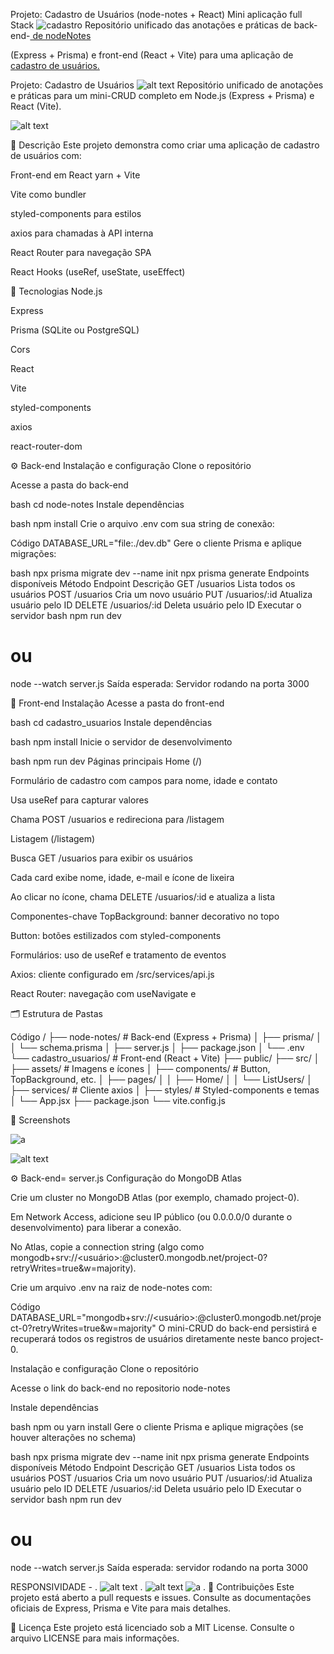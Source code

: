 Projeto: Cadastro de Usuários (node-notes + React)
Mini aplicação full Stack
![cadastro](image-7.png)
Repositório unificado das anotações e práticas de back-end-<a href="https://github.com/Menephyl/node-notes" target="_blank"> de nodeNotes </a>

 (Express + Prisma) e front-end (React + Vite) para uma aplicação de<a href="https://github.com/Menephyl/cadastro_usuarios" target="_blank"> cadastro de usuários. </a>


Projeto: Cadastro de Usuários
![alt text](image-8.png)
Repositório unificado de anotações e práticas para um mini-CRUD completo em Node.js (Express + Prisma) e React (Vite).

![alt text](image-5.png)


📖 Descrição
Este projeto demonstra como criar uma aplicação de cadastro de usuários com:

Front-end em React yarn + Vite 

Vite como bundler

styled-components para estilos

axios para chamadas à API interna

React Router para navegação SPA

React Hooks (useRef, useState, useEffect)

🚀 Tecnologias
Node.js

Express

Prisma (SQLite ou PostgreSQL)

Cors

React

Vite

styled-components

axios

react-router-dom

⚙️ Back-end
Instalação e configuração
Clone o repositório

Acesse a pasta do back-end

bash
cd node-notes
Instale dependências

bash
npm install
Crie o arquivo .env com sua string de conexão:

Código
DATABASE_URL="file:./dev.db"
Gere o cliente Prisma e aplique migrações:

bash
npx prisma migrate dev --name init
npx prisma generate
Endpoints disponíveis
Método	Endpoint	Descrição
GET	/usuarios	Lista todos os usuários
POST	/usuarios	Cria um novo usuário
PUT	/usuarios/:id	Atualiza usuário pelo ID
DELETE	/usuarios/:id	Deleta usuário pelo ID
Executar o servidor
bash
npm run dev
# ou
node --watch server.js
Saída esperada: Servidor rodando na porta 3000

🎨 Front-end
Instalação
Acesse a pasta do front-end

bash
cd cadastro_usuarios
Instale dependências

bash
npm install
Inicie o servidor de desenvolvimento

bash
npm run dev
Páginas principais
Home (/)

Formulário de cadastro com campos para nome, idade e contato

Usa useRef para capturar valores

Chama POST /usuarios e redireciona para /listagem

Listagem (/listagem)

Busca GET /usuarios para exibir os usuários

Cada card exibe nome, idade, e-mail e ícone de lixeira

Ao clicar no ícone, chama DELETE /usuarios/:id e atualiza a lista

Componentes-chave
TopBackground: banner decorativo no topo

Button: botões estilizados com styled-components

Formulários: uso de useRef e tratamento de eventos

Axios: cliente configurado em /src/services/api.js

React Router: navegação com useNavigate e <Routes>

🗂 Estrutura de Pastas

Código
/
├── node-notes/               # Back-end (Express + Prisma)
│   ├── prisma/
│   │   └── schema.prisma
│   ├── server.js
│   ├── package.json
│   └── .env
└── cadastro_usuarios/        # Front-end (React + Vite)
    ├── public/
    ├── src/
    │   ├── assets/           # Imagens e ícones
    │   ├── components/       # Button, TopBackground, etc.
    │   ├── pages/
    │   │   ├── Home/
    │   │   └── ListUsers/
    │   ├── services/         # Cliente axios
    │   ├── styles/           # Styled-components e temas
    │   └── App.jsx
    ├── package.json
    └── vite.config.js
    
📸 Screenshots

![a](image-3.png)

![alt text](image-4.png)

⚙️ Back-end= server.js 
Configuração do MongoDB Atlas

Crie um cluster no MongoDB Atlas (por exemplo, chamado project-0).

Em Network Access, adicione seu IP público (ou 0.0.0.0/0 durante o desenvolvimento) para liberar a conexão.

No Atlas, copie a connection string (algo como mongodb+srv://<usuário>:<senha>@cluster0.mongodb.net/project-0?retryWrites=true&w=majority).

Crie um arquivo .env na raiz de node-notes com:

Código
DATABASE_URL="mongodb+srv://<usuário>:<senha>@cluster0.mongodb.net/project-0?retryWrites=true&w=majority"
O mini-CRUD do back-end persistirá e recuperará todos os registros de usuários diretamente neste banco project-0.

Instalação e configuração
Clone o repositório

Acesse o link do back-end no repositorio node-notes 

Instale dependências

bash
npm ou yarn  install
Gere o cliente Prisma e aplique migrações (se houver alterações no schema)

bash
npx prisma migrate dev --name init
npx prisma generate
Endpoints disponíveis
Método	Endpoint	Descrição
GET	/usuarios	Lista todos os usuários
POST	/usuarios	Cria um novo usuário
PUT	/usuarios/:id	Atualiza usuário pelo ID
DELETE	/usuarios/:id	Deleta usuário pelo ID
Executar o servidor
bash
npm run dev

# ou
node --watch server.js
Saída esperada: servidor rodando na porta 3000



RESPONSIVIDADE - 
.
![alt text](image-5.png)
.
![alt text](image-6.png)
![a](image-2.png)
.
🤝 Contribuições
Este projeto está aberto a pull requests e issues. Consulte as documentações oficiais de Express, Prisma e Vite para mais detalhes.

📝 Licença
Este projeto está licenciado sob a MIT License. Consulte o arquivo LICENSE para mais informações.
